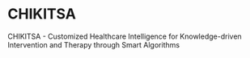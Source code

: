 # CHIKITSA
CHIKITSA - Customized Healthcare Intelligence for Knowledge-driven Intervention and Therapy through Smart Algorithms
